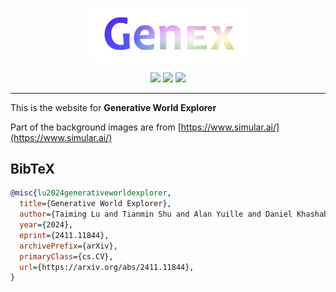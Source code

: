 <p align="center">
    <img src="./pics/icon.png" width="250"/>
</p>
<div align="center">
    <a href="https://generative-world-explorer.github.io"><img src="https://img.shields.io/badge/🌐 Website-Visit-orange"></a>
    <a href="https://arxiv.org/abs/2411.11844"><img src="https://img.shields.io/badge/arXiv-Abstract-red"></a>
    <a href="https://arxiv.org/pdf/2411.11844"><img src="https://img.shields.io/badge/arXiv-PDF-blue"></a>
</div>

--- 

This is the website for **Generative World Explorer**

Part of the background images are from [https://www.simular.ai/](https://www.simular.ai/)

## BibTeX

```bibtex
@misc{lu2024generativeworldexplorer,
  title={Generative World Explorer}, 
  author={Taiming Lu and Tianmin Shu and Alan Yuille and Daniel Khashabi and Jieneng Chen},
  year={2024},
  eprint={2411.11844},
  archivePrefix={arXiv},
  primaryClass={cs.CV},
  url={https://arxiv.org/abs/2411.11844}, 
}
